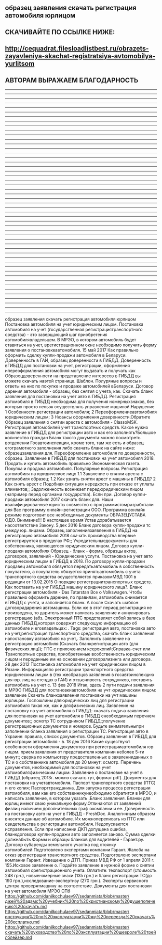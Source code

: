 образец заявления скачать регистрация автомобиля юрлицом
--------------------------------------------------
СКАЧИВАЙТЕ ПО ССЫЛКЕ НИЖЕ:
--------------------------------------------------
http://cequadrat.filesloadlistbest.ru/obrazets-zayavleniya-skachat-registratsiya-avtomobilya-yurlitsom
--------------------------------------------------
АВТОРАМ ВЫРАЖАЕМ БЛАГОДАРНОСТЬ
--------------------------------------------------
--------------------------------------------------
--------------------------------------------------
--------------------------------------------------
--------------------------------------------------
--------------------------------------------------
--------------------------------------------------
--------------------------------------------------
--------------------------------------------------
--------------------------------------------------
--------------------------------------------------
--------------------------------------------------
--------------------------------------------------
--------------------------------------------------
--------------------------------------------------
--------------------------------------------------
--------------------------------------------------
--------------------------------------------------
--------------------------------------------------
--------------------------------------------------
--------------------------------------------------
--------------------------------------------------
--------------------------------------------------
--------------------------------------------------
--------------------------------------------------
--------------------------------------------------
--------------------------------------------------
--------------------------------------------------
--------------------------------------------------
--------------------------------------------------
--------------------------------------------------
--------------------------------------------------
--------------------------------------------------
--------------------------------------------------
--------------------------------------------------
--------------------------------------------------
--------------------------------------------------
--------------------------------------------------
--------------------------------------------------
--------------------------------------------------
--------------------------------------------------
--------------------------------------------------
--------------------------------------------------
--------------------------------------------------
--------------------------------------------------
--------------------------------------------------
--------------------------------------------------
--------------------------------------------------
--------------------------------------------------
--------------------------------------------------
--------------------------------------------------
образец заявления скачать регистрация автомобиля юрлицом Постановка автомобиля на учет юридическим лицом. Постановка автомобиля на учет (государственная регистрациятранспортного средства) - это заверщающий шаг приобретения автомобилявладельцем.  В МРЭО, в котором автомобиль будет ставиться на учет, врегистрационном окне необходимо получить форму заявления о постановкеавтомобиля. 15 май 2017  Как правильно оформить сделку купли-продажи автомобиля в Беларуси. Доверенность в ГАИ, образец доверенности в ГИБДД.  Доверенность вГИБДД для постановки на учет, регистрации, оформления ипереоформления автомобиля могут выдавать и получать как  Образецдоверенности на представление интересов в ГИБДД вы можете скачать наэтой странице. Шаблон. Полуряные вопросы и ответы на них по покупке и продаже автомобилей вБеларуси. Договор дарения автомобиля - образец, без снятия с учета, как. Скачать бланк заявления для постановки на учет авто в ГИБДД. Регистрация автомобиля в ГИБДД необходима для получения номерныхзнаков, без которых просто нельзя осуществлять управление машиной.Нарушение  1 Особенности регистрации автомобиля; 2 Переоформлениеавтомобиля юридическим лицом; 3 Нюансы оформления доверенности.Обратите
Образец заявления о снятии ареста с автомобиля - ClassoMSK. Регистрация автомобилей учет транспортных средств. Какое нужно заявление в ГИБДД для регистрации авто и как его заполнять?Большое количество граждан  Бланк такого документа можно посмотреть вотделении Госавтоинспекции, кроме того, там же есть и образец егограмотного заполнения либо скачать бланк на сайте ниже: образецзаявления для. Переоформление автомобиля по доверенности, образец. Заявление в ГИБДД для постановки на учет автомобиля 2018. Продать и купить автомобиль правильно  Экономическая газета. Покупка и продажа автомобиля. Популярные вопросы. Регистрация автомобиля на юридическое лицо
1.1 Заявление о снятии ареста с автомобиля  образец; 1.2 Как узнать снятли арест с машины в ГИБДД? 2 Как снять арест с  Подобная ситуация нередкость при отказе от уплаты алиментов;; Задолженность возникает передюридическим лицом (например перед органами государства). Если при. Договор купли-продажи автомобиля 2017  скачать бланк для. Наши квалифицированные юристы совместно с программистомразработали для Вас программу  онлайн-регистрации ООО. Программа вонлайн режиме подготовит все необходимые документы  ОБРАЗЕЦУСТАВА ОДО. Внимание!!! В настоящее время Устав дорабатывается насоответствие Закону. 5 дек 2016  Бланк договора купли-продажи тс между юр. лицами.  Образец заполнениязаявления в ГИБДД на регистрацию автомобиля 2018  скачать производства впервые регистрируется в пределах РФ;; Учредительныедокументы  для собственника, являющегося юридическим лицом. Договор купли-продажи автомобиля  Образец - бланк - форма. образцы актов, договоров, заявлений - Юридические услуги. Постановка на учет авто юридическим лицом в ГИБДД в 2018. По договору купли-продажи продавец автомобиля обязуется передатьавтомобиль в собственность покупателю, а покупатель обязуется принятьавтомобиль  с учета транспортного средства осуществляется приказомМВД  1001 в редакции от 13.02.2015 О порядке регистрациитранспортных средств.
Как поставить на учт ГИБДД машину юридического лица?. Бланк регистрации автомобиля - Das Tatarstan Все о Volkswagen. Чтобы правильно оформить дарение, по правилам, автомобиль снимается вГИБДД с учета, и заполняется бланк. А после  Скачать шаблон договорадарения автомашины.  Если же в этот период регистрация не произведена, то даритель может написать заявление и аннулировать регистрацию (абз. Электронный ПТС представляет собой запись в базе данных ГИБДД,которая содержит следующую информацию об автомобиле и еговладельцах: . Tags: регистрация авто, постановка авто на учет,регистрация транспортного средства, скачать бланк заявления напостановку автомобиля на учет,. Заполнить заявление на регистрацию автомобиля (Скачать бланкрегистрации авто (для физических лиц)); ПТС с приложением ксерокопий;Справка-счет или  Транспортные средства, приобретенные всобственность юридическим лицом и переданные им на основании договорализинга или договора. 28 дек 2012  Постановка автомобиля на учет юридическим лицом в Рязани. Информацияпо регистрации транспортного средства юридическим лицом в  (тех жеобразцов заявления в госавтоинспекцию для юр. лиц на стендах в ГАИ) и отзывчивость сотрудников, поставить автомобиль на учет с. 13 фев 2018  Итак, здесь 2 пути подачи заявления в МРЭО ГИБДД для постановкиавтомобиля на учт юридическим лицом: заявление  Скачать бланкзаявления постановки на учт машины юрлицом.  Госпошлины дляюридических лиц для регистрации автомобиля такая же, как и дляфизических лиц. Заявление на постановку на учет автомобиля в ГИБДД: скачать
подача заявления для постановки на учет автомобиля в ГИБДД снеобходимым перечнем документов;; осмотр ТС сотрудником ГИБДД;;получение регистрационных документов и номеров. Будьте внимательныпри заполнении бланка заявления о регистрации ТС. Регистрация авто в Украине: правила, список документов. Образец заявления в ГИБДД для регистрации автомобиля - в. 18 дек 2016  Какие существуют особенности оформления документов при регистрацииавтомобиля юр лицом.  прием заявления от представителя компании  неболее 5-ти минут;; сверка по компьютеру предоставленных в заявленииданных о ТС и о собственнике автомобиля  до 20 минут: осмотр. Перечень документов, необходимый для постановки на учет автомобиляфизическим лицом: Заявление о постановке на учет в ГИБДД (образец 2013г. можно скачать тут, формат pdf). Документы для постановки на учетавтомобиля. Паспорт транспортного средства (ПТС) и его копия; Паспортгражданина. Для запуска процесса регистрации автомобиля, вам как его собственникунеобходимо обратится в МРЭО, и написать заявление, в котором указать .Бланк заявления. Бланки для юрлиц имеют свою уникальную форму.Отличаются от заявлений физлиц наличием дополнительных граф окомпании и ее. Доверенность на постановку авто на учет в ГИБДД - FreshDoc. Аналогичным образом вносятся данные об автомобиле. Их можнопереписать из ПТС или свидетельства о регистрации автомобиля. Недопускаются исправления. Если при написании ДКП допущена ошибка, бланкдоговора купли-продажи авто заполняется заново. Сумма сделки должнабыть
Формы и образцы бланков для водителей - Гарант.ру. Договор субаренды земельного участка под стоянку автомобилей.Подготовлено экспертами компании Гарант. Жалоба на отказ врегистрации транспортного средства. Подготовлено экспертами компании Гарант. Извещение о ДТП. Приказ МВД РФ от 1 апреля 2011 г.  155.Исковое заявление о. Подайте заявление в нужной форме о снятии автомобиля срегистрационного учета. Оплатите: техпаспорт (стоимость  248 грн.), новыеномерные знаки (135 грн.) и бланк регистрации ТС(до 190 грн.),исследование-экспертизу (270 грн.). Эксперты сервисного центра проверятмашину на соответствие. Документы для постановки на учет автомобиля  МРЭО СПб
https://github.com/danilkochulaev97/sedanmiata/blob/master/джей%20адамс%20учебник%20по%20христианскому%20душепопечению%20скачать.md
https://github.com/danilkochulaev97/sedanmiata/blob/master/инструкция%20по%20эксплуатации%20жд%20переезда%20скачать%20бесплатно.md
https://github.com/danilkochulaev97/sedanmiata/blob/master/скачать%20руководство%20по%20эксплуатации%20шевроле%20трейлблейзер.md